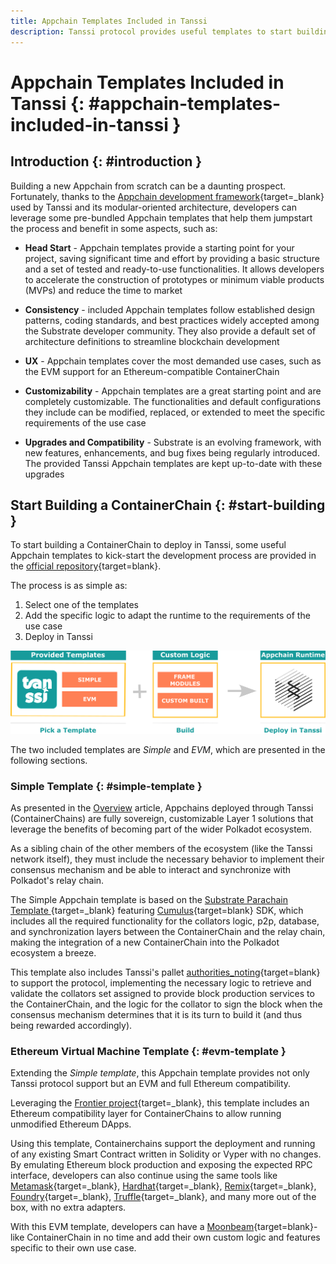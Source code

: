 ```yaml
---
title: Appchain Templates Included in Tanssi
description: Tanssi protocol provides useful templates to start building your Appchain, including a ready-to-use EVM template for Ethereum compatibility.
---
```


# Appchain Templates Included in Tanssi {: #appchain-templates-included-in-tanssi } 

## Introduction {: #introduction } 

Building a new Appchain from scratch can be a daunting prospect. Fortunately, thanks to the [Appchain development framework](/learn/framework/overview){target=_blank} used by Tanssi and its modular-oriented architecture, developers can leverage some pre-bundled Appchain templates that help them jumpstart the process and benefit in some aspects, such as:

- **Head Start** - Appchain templates provide a starting point for your project, saving significant time and effort by providing a basic structure and a set of tested and ready-to-use functionalities. It allows developers to accelerate the construction of prototypes or minimum viable products (MVPs) and reduce the time to market

- **Consistency** - included Appchain templates follow established design patterns, coding standards, and best practices widely accepted among the Substrate developer community. They also provide a default set of architecture definitions to streamline blockchain development

- **UX** - Appchain templates cover the most demanded use cases, such as the EVM support for an Ethereum-compatible ContainerChain

- **Customizability** - Appchain templates are a great starting point and are completely customizable. The functionalities and default configurations they include can be modified, replaced, or extended to meet the specific requirements of the use case

- **Upgrades and Compatibility** - Substrate is an evolving framework, with new features, enhancements, and bug fixes being regularly introduced. The provided Tanssi Appchain templates are kept up-to-date with these upgrades

## Start Building a ContainerChain {: #start-building } 

To start building a ContainerChain to deploy in Tanssi, some useful Appchain templates to kick-start the development process are provided in the [official repository](https://github.com/moondance-labs/tanssi){target=blank}.

The process is as simple as:

1. Select one of the templates
2. Add the specific logic to adapt the runtime to the requirements of the use case
3. Deploy in Tanssi

![Using Templates to Speed Up the Developmet Process](/images/learn/tanssi/templates/templates-1.png)

The two included templates are *Simple* and *EVM*, which are presented in the following sections.

### Simple Template  {: #simple-template } 

As presented in the [Overview](/learn/tanssi/overview) article, Appchains deployed through Tanssi (ContainerChains) are fully sovereign, customizable Layer 1 solutions that leverage the benefits of becoming part of the wider Polkadot ecosystem.

As a sibling chain of the other members of the ecosystem (like the Tanssi network itself), they must include the necessary behavior to implement their consensus mechanism and be able to interact and synchronize with Polkadot's relay chain.

The Simple Appchain template is based on the [Substrate Parachain Template
](https://github.com/substrate-developer-hub/substrate-parachain-template){target=_blank} featuring [Cumulus](https://github.com/paritytech/cumulus/){target=blank} SDK, which includes all the required functionality for the collators logic, p2p, database, and synchronization layers between the ContainerChain and the relay chain, making the integration of a new ContainerChain into the Polkadot ecosystem a breeze.

This template also includes Tanssi's pallet [authorities_noting](https://github.com/moondance-labs/tanssi/blob/master/container-chains/pallets/authorities-noting/src/lib.rs){target=blank} to support the protocol, implementing the necessary logic to retrieve and validate the collators set assigned to provide block production services to the ContainerChain, and the logic for the collator to sign the block when the consensus mechanism determines that it is its turn to build it (and thus being rewarded accordingly).

### Ethereum Virtual Machine Template {: #evm-template } 

Extending the *Simple template*, this Appchain template provides not only Tanssi protocol support but an EVM and full Ethereum compatibility.

Leveraging the [Frontier project](https://github.com/paritytech/frontier){target=_blank}, this template includes an Ethereum compatibility layer for ContainerChains to allow running unmodified Ethereum DApps. 

Using this template, Containerchains support the deployment and running of any existing Smart Contract written in Solidity or Vyper with no changes. By emulating Ethereum block production and exposing the expected RPC interface, developers can also continue using the same tools like [Metamask](https://metamask.io){target=_blank}, [Hardhat](https://hardhat.org){target=_blank}, [Remix](https://remix.ethereum.org){target=_blank}, [Foundry](https://github.com/foundry-rs/foundry){target=_blank}, [Truffle](https://trufflesuite.com){target=_blank}, and many more out of the box, with no extra adapters.

With this EVM template, developers can have a [Moonbeam](https://moonbeam.network){target=blank}-like ContainerChain in no time and add their own custom logic and features specific to their own use case.
